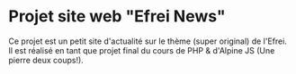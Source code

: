 # Projet site web "Efrei News"

Ce projet est un petit site d'actualité sur le thème (super original) de l'Efrei. Il est réalisé en tant que projet final du cours de PHP & d'Alpine JS (Une pierre deux coups!).